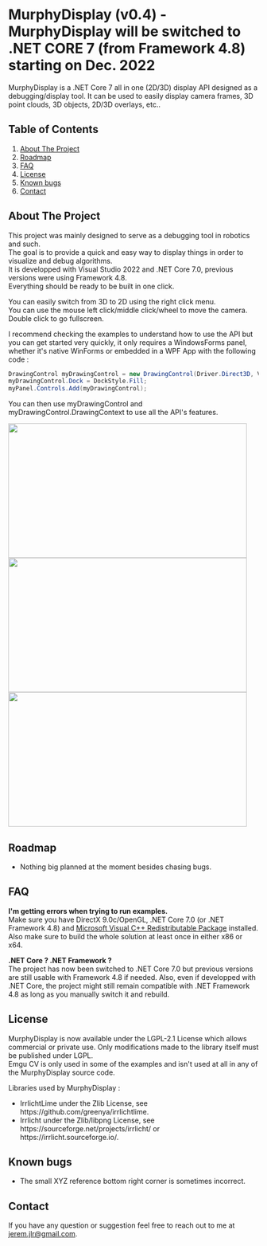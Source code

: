 # MurphyDisplay (v0.4) - MurphyDisplay will be switched to .NET CORE 7 (from Framework 4.8) starting on Dec. 2022 
MurphyDisplay is a .NET Core 7 all in one (2D/3D) display API designed as a debugging/display tool. It can be used to easily display camera frames, 3D point clouds, 3D objects, 2D/3D overlays, etc..

## Table of Contents
<ol>
  <li><a href="#about-the-project">About The Project</a></li>
  <li><a href="#roadmap">Roadmap</a></li>
  <li><a href="#faq">FAQ</a></li>
  <li><a href="#license">License</a></li>
  <li><a href="#known-bugs">Known bugs</a></li>
  <li><a href="#contact">Contact</a></li>
</ol>

## About The Project
This project was mainly designed to serve as a debugging tool in robotics and such.<br/>
The goal is to provide a quick and easy way to display things in order to visualize and debug algorithms.<br/>
It is developped with Visual Studio 2022 and .NET Core 7.0, previous versions were using Framework 4.8.<br/>
Everything should be ready to be built in one click.<br/>

You can easily switch from 3D to 2D using the right click menu.<br/>
You can use the mouse left click/middle click/wheel to move the camera.<br />
Double click to go fullscreen.

I recommend checking the examples to understand how to use the API but you can get started very quickly, it only requires a WindowsForms panel, whether it's native WinForms or embedded in a WPF App with the following code : 

```C#
DrawingControl myDrawingControl = new DrawingControl(Driver.Direct3D, ViewMode._3D, false, false, 5, 1f, 4, 250, false);
myDrawingControl.Dock = DockStyle.Fill;
myPanel.Controls.Add(myDrawingControl);
```

You can then use myDrawingControl and myDrawingControl.DrawingContext to use all the API's features.

<p>
            <img width=480 height=270 src="https://github.com/jeremjlr/MurphyDisplay/blob/master/Media/Screenshots/Screen2.png"/><br/>
            <img width=480 height=270 src="https://github.com/jeremjlr/MurphyDisplay/blob/master/Media/Screenshots/Screen1.png"/><br/>
            <img width=480 height=270 src="https://github.com/jeremjlr/MurphyDisplay/blob/master/Media/Screenshots/PointCloud.png"/><br/>
</p>

## Roadmap
<ul>
  <li>Nothing big planned at the moment besides chasing bugs.</li>
</ul>

## FAQ
<b>I'm getting errors when trying to run examples.</b><br/>
Make sure you have DirectX 9.0c/OpenGL, .NET Core 7.0 (or .NET Framework 4.8) and <a href="https://docs.microsoft.com/en-US/cpp/windows/latest-supported-vc-redist?view=msvc-160">Microsoft Visual C++ Redistributable Package</a> installed.<br/>
Also make sure to build the whole solution at least once in either x86 or x64.

<b>.NET Core ? .NET Framework ?</b><br/>
The project has now been switched to .NET Core 7.0 but previous versions are still usable with Framework 4.8 if needed. Also, even if developped with .NET Core, the project might still remain compatible with .NET Framework 4.8 as long as you manually switch it and rebuild.

## License
MurphyDisplay is now available under the LGPL-2.1 License which allows commercial or private use. Only modifications made to the library itself must be published under LGPL.<br/>
Emgu CV is only used in some of the examples and isn't used at all in any of the MurphyDisplay source code.<br/>

Libraries used by MurphyDisplay :<br/>
<ul>
  <li>IrrlichtLime under the Zlib License, see https://github.com/greenya/irrlichtlime.</li>
  <li>Irrlicht under the Zlib/libpng License, see https://sourceforge.net/projects/irrlicht/ or https://irrlicht.sourceforge.io/.</li>
</ul>

## Known bugs

<ul>
  <li>The small XYZ reference bottom right corner is sometimes incorrect.</li>
</ul>


## Contact
If you have any question or suggestion feel free to reach out to me at jerem.jlr@gmail.com.
